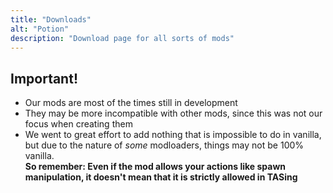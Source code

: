 ```yaml
---
title: "Downloads"
alt: "Potion"
description: "Download page for all sorts of mods"
---
```


## Important!

*   Our mods are most of the times still in development
*   They may be more incompatible with other mods, since this was not our focus when creating them
*   We went to great effort to add nothing that is impossible to do in vanilla, but due to the nature of *some* modloaders, things may not be 100% vanilla.  
    **So remember: Even if the mod allows your actions like spawn manipulation, it doesn't mean that it is strictly allowed in TASing**
